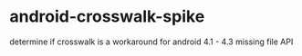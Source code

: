 # android-crosswalk-spike
determine if crosswalk is a workaround for android 4.1 - 4.3 missing file API 
